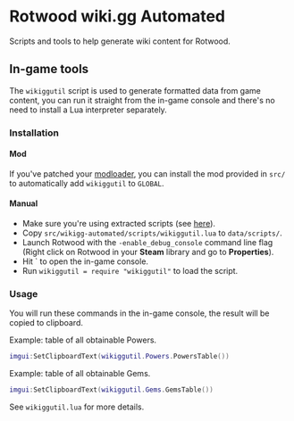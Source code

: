 # Rotwood wiki.gg Automated

Scripts and tools to help generate wiki content for Rotwood.

## In-game tools

The `wikiggutil` script is used to generate formatted data from game content, you can run it straight from the in-game console and there's no need to install a Lua interpreter separately.

### Installation

#### Mod

If you've patched your [modloader](https://github.com/zgibberish/rotwood-modloader), you can install the mod provided in `src/` to automatically add `wikiggutil` to `GLOBAL`.

#### Manual

- Make sure you're using extracted scripts (see [here](https://github.com/zgibberish/rotwood-mods/blob/main/docs/extracting_game_scripts.md)).
- Copy `src/wikigg-automated/scripts/wikiggutil.lua` to `data/scripts/`.
- Launch Rotwood with the `-enable_debug_console` command line flag (Right click on Rotwood in your **Steam** library and go to **Properties**).
- Hit \` to open the in-game console.
- Run `wikiggutil = require "wikiggutil"` to load the script.

### Usage

You will run these commands in the in-game console, the result will be copied to clipboard.

Example: table of all obtainable Powers.

```lua
imgui:SetClipboardText(wikiggutil.Powers.PowersTable())
```

Example: table of all obtainable Gems.

```lua
imgui:SetClipboardText(wikiggutil.Gems.GemsTable())
```

See `wikiggutil.lua` for more details.
